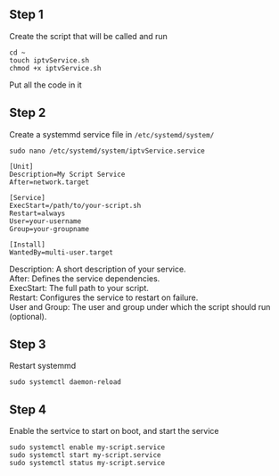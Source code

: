 ## Step 1
Create the script that will be called and run

```
cd ~
touch iptvService.sh
chmod +x iptvService.sh
```

Put all the code in it

## Step 2
Create a systemmd service file in ```/etc/systemd/system/```
```
sudo nano /etc/systemd/system/iptvService.service
```

```
[Unit]
Description=My Script Service
After=network.target

[Service]
ExecStart=/path/to/your-script.sh
Restart=always
User=your-username
Group=your-groupname

[Install]
WantedBy=multi-user.target
```

Description: A short description of your service.<br>
After: Defines the service dependencies.<br>
ExecStart: The full path to your script.<br>
Restart: Configures the service to restart on failure.<br>
User and Group: The user and group under which the script should run (optional).<br>

## Step 3
Restart systemmd
```
sudo systemctl daemon-reload
```

## Step 4
Enable the sertvice to start on boot, and start the service

```
sudo systemctl enable my-script.service
sudo systemctl start my-script.service
sudo systemctl status my-script.service
```